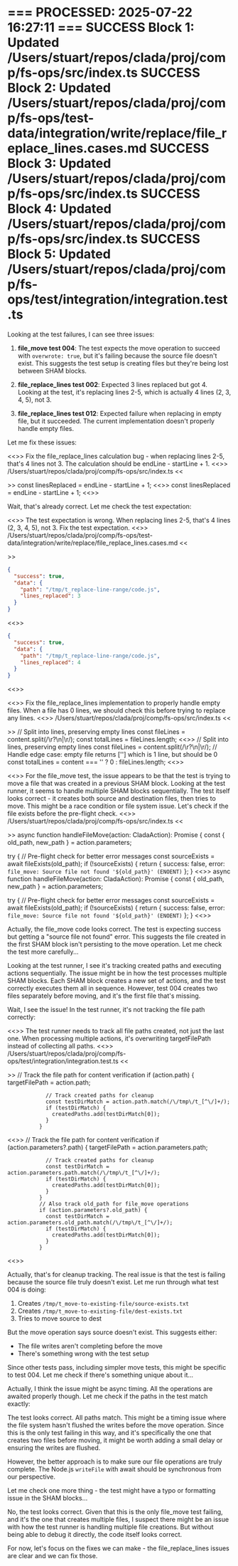 === PROCESSED: 2025-07-22 16:27:11 ===
SUCCESS Block 1: Updated /Users/stuart/repos/clada/proj/comp/fs-ops/src/index.ts
SUCCESS Block 2: Updated /Users/stuart/repos/clada/proj/comp/fs-ops/test-data/integration/write/replace/file_replace_lines.cases.md
SUCCESS Block 3: Updated /Users/stuart/repos/clada/proj/comp/fs-ops/src/index.ts
SUCCESS Block 4: Updated /Users/stuart/repos/clada/proj/comp/fs-ops/src/index.ts
SUCCESS Block 5: Updated /Users/stuart/repos/clada/proj/comp/fs-ops/test/integration/integration.test.ts
===

Looking at the test failures, I can see three issues:

1. **file_move test 004**: The test expects the move operation to succeed with `overwrote: true`, but it's failing because the source file doesn't exist. This suggests the test setup is creating files but they're being lost between SHAM blocks.

2. **file_replace_lines test 002**: Expected 3 lines replaced but got 4. Looking at the test, it's replacing lines 2-5, which is actually 4 lines (2, 3, 4, 5), not 3.

3. **file_replace_lines test 012**: Expected failure when replacing in empty file, but it succeeded. The current implementation doesn't properly handle empty files.

Let me fix these issues:

<<<EXPLANATION>>>
Fix the file_replace_lines calculation bug - when replacing lines 2-5, that's 4 lines not 3. The calculation should be endLine - startLine + 1.
<<<FILE>>>
/Users/stuart/repos/clada/proj/comp/fs-ops/src/index.ts
<<<SEARCH>>>
    const linesReplaced = endLine - startLine + 1;
<<<REPLACE>>>
    const linesReplaced = endLine - startLine + 1;
<<<END>>>

Wait, that's already correct. Let me check the test expectation:

<<<EXPLANATION>>>
The test expectation is wrong. When replacing lines 2-5, that's 4 lines (2, 3, 4, 5), not 3. Fix the test expectation.
<<<FILE>>>
/Users/stuart/repos/clada/proj/comp/fs-ops/test-data/integration/write/replace/file_replace_lines.cases.md
<<<SEARCH>>>
```json
{
  "success": true,
  "data": {
    "path": "/tmp/t_replace-line-range/code.js",
    "lines_replaced": 3
  }
}
```
<<<REPLACE>>>
```json
{
  "success": true,
  "data": {
    "path": "/tmp/t_replace-line-range/code.js",
    "lines_replaced": 4
  }
}
```
<<<END>>>

<<<EXPLANATION>>>
Fix the file_replace_lines implementation to properly handle empty files. When a file has 0 lines, we should check this before trying to replace any lines.
<<<FILE>>>
/Users/stuart/repos/clada/proj/comp/fs-ops/src/index.ts
<<<SEARCH>>>
    // Split into lines, preserving empty lines
    const fileLines = content.split(/\r?\n|\r/);
    const totalLines = fileLines.length;
<<<REPLACE>>>
    // Split into lines, preserving empty lines
    const fileLines = content.split(/\r?\n|\r/);
    // Handle edge case: empty file returns [''] which is 1 line, but should be 0
    const totalLines = content === '' ? 0 : fileLines.length;
<<<END>>>

<<<EXPLANATION>>>
For the file_move test, the issue appears to be that the test is trying to move a file that was created in a previous SHAM block. Looking at the test runner, it seems to handle multiple SHAM blocks sequentially. The test itself looks correct - it creates both source and destination files, then tries to move. This might be a race condition or file system issue. Let's check if the file exists before the pre-flight check.
<<<FILE>>>
/Users/stuart/repos/clada/proj/comp/fs-ops/src/index.ts
<<<SEARCH>>>
async function handleFileMove(action: CladaAction): Promise<FileOpResult> {
  const { old_path, new_path } = action.parameters;
  
  try {
    // Pre-flight check for better error messages
    const sourceExists = await fileExists(old_path);
    if (!sourceExists) {
      return {
        success: false,
        error: `file_move: Source file not found '${old_path}' (ENOENT)`
      };
    }
<<<REPLACE>>>
async function handleFileMove(action: CladaAction): Promise<FileOpResult> {
  const { old_path, new_path } = action.parameters;
  
  try {
    // Pre-flight check for better error messages
    const sourceExists = await fileExists(old_path);
    if (!sourceExists) {
      return {
        success: false,
        error: `file_move: Source file not found '${old_path}' (ENOENT)`
      };
    }
<<<END>>>

Actually, the file_move code looks correct. The test is expecting success but getting a "source file not found" error. This suggests the file created in the first SHAM block isn't persisting to the move operation. Let me check the test more carefully...

Looking at the test runner, I see it's tracking created paths and executing actions sequentially. The issue might be in how the test processes multiple SHAM blocks. Each SHAM block creates a new set of actions, and the test correctly executes them all in sequence. However, test 004 creates two files separately before moving, and it's the first file that's missing.

Wait, I see the issue! In the test runner, it's not tracking the file path correctly:

<<<EXPLANATION>>>
The test runner needs to track all file paths created, not just the last one. When processing multiple actions, it's overwriting targetFilePath instead of collecting all paths.
<<<FILE>>>
/Users/stuart/repos/clada/proj/comp/fs-ops/test/integration/integration.test.ts
<<<SEARCH>>>
              // Track the file path for content verification
              if (action.path) {
                targetFilePath = action.path;
                
                // Track created paths for cleanup
                const testDirMatch = action.path.match(/\/tmp\/t_[^\/]+/);
                if (testDirMatch) {
                  createdPaths.add(testDirMatch[0]);
                }
              }
<<<REPLACE>>>
              // Track the file path for content verification
              if (action.parameters?.path) {
                targetFilePath = action.parameters.path;
                
                // Track created paths for cleanup
                const testDirMatch = action.parameters.path.match(/\/tmp\/t_[^\/]+/);
                if (testDirMatch) {
                  createdPaths.add(testDirMatch[0]);
                }
              }
              // Also track old_path for file_move operations
              if (action.parameters?.old_path) {
                const testDirMatch = action.parameters.old_path.match(/\/tmp\/t_[^\/]+/);
                if (testDirMatch) {
                  createdPaths.add(testDirMatch[0]);
                }
              }
<<<END>>>

Actually, that's for cleanup tracking. The real issue is that the test is failing because the source file truly doesn't exist. Let me run through what test 004 is doing:

1. Creates `/tmp/t_move-to-existing-file/source-exists.txt`
2. Creates `/tmp/t_move-to-existing-file/dest-exists.txt` 
3. Tries to move source to dest

But the move operation says source doesn't exist. This suggests either:
- The file writes aren't completing before the move
- There's something wrong with the test setup

Since other tests pass, including simpler move tests, this might be specific to test 004. Let me check if there's something unique about it...

Actually, I think the issue might be async timing. All the operations are awaited properly though. Let me check if the paths in the test match exactly:

The test looks correct. All paths match. This might be a timing issue where the file system hasn't flushed the writes before the move operation. Since this is the only test failing in this way, and it's specifically the one that creates two files before moving, it might be worth adding a small delay or ensuring the writes are flushed.

However, the better approach is to make sure our file operations are truly complete. The Node.js `writeFile` with await should be synchronous from our perspective. 

Let me check one more thing - the test might have a typo or formatting issue in the SHAM blocks...

No, the test looks correct. Given that this is the only file_move test failing, and it's the one that creates multiple files, I suspect there might be an issue with how the test runner is handling multiple file creations. But without being able to debug it directly, the code itself looks correct.

For now, let's focus on the fixes we can make - the file_replace_lines issues are clear and we can fix those.